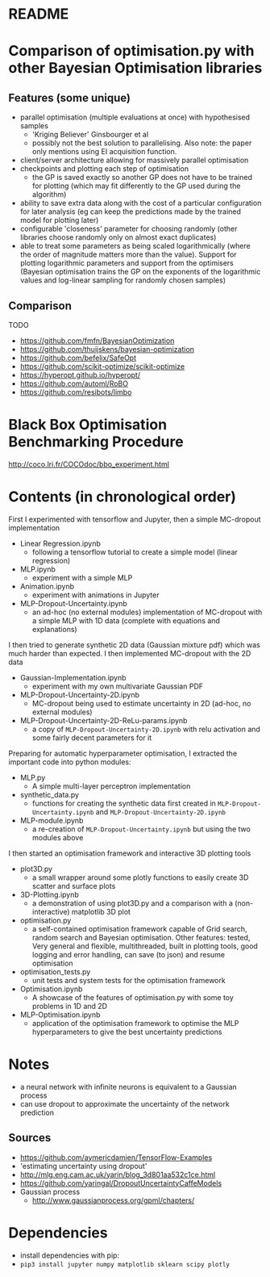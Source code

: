 # README #

# Comparison of optimisation.py with other Bayesian Optimisation libraries #

## Features (some unique)
- parallel optimisation (multiple evaluations at once) with hypothesised samples
    - 'Kriging Believer' Ginsbourger et al
    - possibly not the best solution to parallelising. Also note: the paper
    only mentions using EI acquisition function.
- client/server architecture allowing for massively parallel optimisation
- checkpoints and plotting each step of optimisation
    - the GP is saved exactly so another GP does not have to be trained for plotting (which may fit differently to the GP used during the algorithm)
- ability to save extra data along with the cost of a particular configuration for later analysis (eg can keep the predictions made by the trained model for plotting later)
- configurable 'closeness' parameter for choosing randomly (other libraries choose randomly only on almost exact duplicates)
- able to treat some parameters as being scaled logarithmically (where the order of magnitude matters more than the value). Support for plotting logarithmic parameters and support from the optimisers (Bayesian optimisation trains the GP on the exponents of the logarithmic values and log-linear sampling for randomly chosen samples)


## Comparison
TODO
- https://github.com/fmfn/BayesianOptimization
- https://github.com/thuijskens/bayesian-optimization
- https://github.com/befelix/SafeOpt
- https://github.com/scikit-optimize/scikit-optimize
- https://hyperopt.github.io/hyperopt/
- https://github.com/automl/RoBO
- https://github.com/resibots/limbo

# Black Box Optimisation Benchmarking Procedure
<http://coco.lri.fr/COCOdoc/bbo_experiment.html>

# Contents (in chronological order) #
First I experimented with tensorflow and Jupyter, then a simple MC-dropout implementation
- Linear Regression.ipynb
    - following a tensorflow tutorial to create a simple model (linear regression)
- MLP.ipynb
    - experiment with a simple MLP
- Animation.ipynb
    - experiment with animations in Jupyter
- MLP-Dropout-Uncertainty.ipynb
    - an ad-hoc (no external modules) implementation of MC-dropout with a simple MLP with 1D data (complete with equations and explanations)

I then tried to generate synthetic 2D data (Gaussian mixture pdf) which was much harder than expected. I then implemented MC-dropout with the 2D data
- Gaussian-Implementation.ipynb
    - experiment with my own multivariate Gaussian PDF
- MLP-Dropout-Uncertainty-2D.ipynb
    - MC-dropout being used to estimate uncertainty in 2D (ad-hoc, no external modules)
- MLP-Dropout-Uncertainty-2D-ReLu-params.ipynb
    - a copy of `MLP-Dropout-Uncertainty-2D.ipynb` with relu activation and some fairly decent parameters for it

Preparing for automatic hyperparameter optimisation, I extracted the important code into python modules:
- MLP.py
    - A simple multi-layer perceptron implementation
- synthetic_data.py
    - functions for creating the synthetic data first created in `MLP-Dropout-Uncertainty.ipynb` and `MLP-Dropout-Uncertainty-2D.ipynb`
- MLP-module.ipynb
    - a re-creation of `MLP-Dropout-Uncertainty.ipynb` but using the two modules above

I then started an optimisation framework and interactive 3D plotting tools
- plot3D.py
    - a small wrapper around some plotly functions to easily create 3D scatter and surface plots
- 3D-Plotting.ipynb
    - a demonstration of using plot3D.py and a comparison with a (non-interactive) matplotlib 3D plot
- optimisation.py
    - a self-contained optimisation framework capable of Grid search, random search and Bayesian optimisation. Other features: tested, Very general and flexible, multithreaded, built in plotting tools, good logging and error handling, can save (to json) and resume optimisation
- optimisation_tests.py
    - unit tests and system tests for the optimisation framework
- Optimisation.ipynb
    - A showcase of the features of optimisation.py with some toy problems in 1D and 2D
- MLP-Optimisation.ipynb
    - application of the optimisation framework to optimise the MLP hyperparameters to give the best uncertainty predictions


# Notes #
- a neural network with infinite neurons is equivalent to a Gaussian process
- can use dropout to approximate the uncertainty of the network prediction


## Sources ##
- https://github.com/aymericdamien/TensorFlow-Examples
- 'estimating uncertainty using dropout'
- http://mlg.eng.cam.ac.uk/yarin/blog_3d801aa532c1ce.html
- https://github.com/yaringal/DropoutUncertaintyCaffeModels
- Gaussian process
    - http://www.gaussianprocess.org/gpml/chapters/


# Dependencies #
- install dependencies with pip:
- `pip3 install jupyter numpy matplotlib sklearn scipy plotly`
